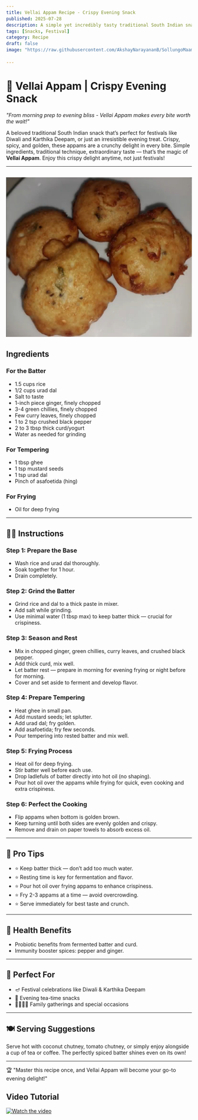 ```yaml
---
title: Vellai Appam Recipe - Crispy Evening Snack  
published: 2025-07-28  
description: A simple yet incredibly tasty traditional South Indian snack, perfect for Diwali, Karthika Deepam, or any evening craving! Crispy, spicy, golden appams that bring festive joy in every bite.  
tags: [Snacks, Festival]  
category: Recipe  
draft: false  
image: "https://raw.githubusercontent.com/AkshayNarayananB/SollungoMaami/master/images/vellaiappam.png" 
  
---
```


# 🌟 Vellai Appam | Crispy Evening Snack

*"From morning prep to evening bliss - Vellai Appam makes every bite worth the wait!"*

A beloved traditional South Indian snack that’s perfect for festivals like Diwali and Karthika Deepam, or just an irresistible evening treat. Crispy, spicy, and golden, these appams are a crunchy delight in every bite. Simple ingredients, traditional technique, extraordinary taste — that’s the magic of **Vellai Appam**. Enjoy this crispy delight anytime, not just festivals!

---
![vellaiappam](https://raw.githubusercontent.com/AkshayNarayananB/SollungoMaami/master/images/vellaiappam.png)
---
##  Ingredients

### For the Batter  
-  1.5 cups rice  
-  1/2 cups urad dal  
-  Salt to taste  
-  1-inch piece ginger, finely chopped  
-  3-4 green chillies, finely chopped  
-  Few curry leaves, finely chopped  
-  1 to 2 tsp crushed black pepper  
-  2 to 3 tbsp thick curd/yogurt  
-  Water as needed for grinding  

### For Tempering  
-  1 tbsp ghee  
-  1 tsp mustard seeds  
-  1 tsp urad dal  
-  Pinch of asafoetida (hing)  

### For Frying  
-  Oil for deep frying  

---

## 👩‍🍳 Instructions

### Step 1: Prepare the Base  
-  Wash rice and urad dal thoroughly.  
-  Soak together for 1 hour.  
-  Drain completely.  

### Step 2: Grind the Batter  
-  Grind rice and dal to a thick paste in mixer.  
-  Add salt while grinding.  
-  Use minimal water (1 tbsp max) to keep batter thick — crucial for crispiness.  

### Step 3: Season and Rest  
-  Mix in chopped ginger, green chillies, curry leaves, and crushed black pepper.  
-  Add thick curd, mix well.  
-  Let batter rest — prepare in morning for evening frying or night before for morning.  
-  Cover and set aside to ferment and develop flavor.  

### Step 4: Prepare Tempering  
-  Heat ghee in small pan.  
-  Add mustard seeds; let splutter.  
-  Add urad dal; fry golden.  
-  Add asafoetida; fry few seconds.  
-  Pour tempering into rested batter and mix well.  

### Step 5: Frying Process  
-  Heat oil for deep frying.  
-  Stir batter well before each use.  
-  Drop ladlefuls of batter directly into hot oil (no shaping).  
-  Pour hot oil over the appams while frying for quick, even cooking and extra crispiness.  

### Step 6: Perfect the Cooking  
-  Flip appams when bottom is golden brown.  
-  Keep turning until both sides are evenly golden and crispy.  
-  Remove and drain on paper towels to absorb excess oil.  

---

## 📝 Pro Tips

- ⭐ Keep batter thick — don’t add too much water.  
- ⭐ Resting time is key for fermentation and flavor.  
- ⭐ Pour hot oil over frying appams to enhance crispiness.  
- ⭐ Fry 2-3 appams at a time — avoid overcrowding.  
- ⭐ Serve immediately for best taste and crunch.  

---

## 🌟 Health Benefits

-  Probiotic benefits from fermented batter and curd.  
-  Immunity booster spices: pepper and ginger.  

---

## 🎉 Perfect For

- 🪔 Festival celebrations like Diwali & Karthika Deepam  
- 🌅 Evening tea-time snacks  
- 👨‍👩‍👧‍👦 Family gatherings and special occasions  

---

## 🍽️ Serving Suggestions

Serve hot with coconut chutney, tomato chutney, or simply enjoy alongside a cup of tea or coffee. The perfectly spiced batter shines even on its own!

---

🏆 "Master this recipe once, and Vellai Appam will become your go-to evening delight!"

## Video Tutorial

[![Watch the video](https://img.youtube.com/vi/fTmSa62sBk0/0.jpg)](https://youtu.be/fTmSa62sBk0?si=azZB_PUuebvv7a_9)
